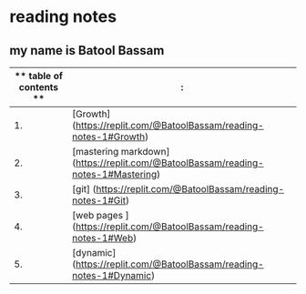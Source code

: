 # reading notes
## my name is Batool Bassam
| ** table of contents ** |: |
| ----------- | ----------- |
| 1. |[Growth] (https://replit.com/@BatoolBassam/reading-notes-1#Growth)|
| 2. |[mastering markdown] (https://replit.com/@BatoolBassam/reading-notes-1#Mastering)|
| 3. |[git] (https://replit.com/@BatoolBassam/reading-notes-1#Git)|
| 4. |[web pages ] (https://replit.com/@BatoolBassam/reading-notes-1#Web)|
| 5. |[dynamic] (https://replit.com/@BatoolBassam/reading-notes-1#Dynamic)|